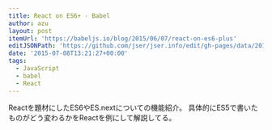 ```yaml
---
title: React on ES6+ · Babel
author: azu
layout: post
itemUrl: 'https://babeljs.io/blog/2015/06/07/react-on-es6-plus'
editJSONPath: 'https://github.com/jser/jser.info/edit/gh-pages/data/2015/07/index.json'
date: '2015-07-08T13:21:27+00:00'
tags:
  - JavaScript
  - babel
  - React
---
```

Reactを題材にしたES6やES.nextについての機能紹介。
具体的にES5で書いたものがどう変わるかをReactを例にして解説してる。

